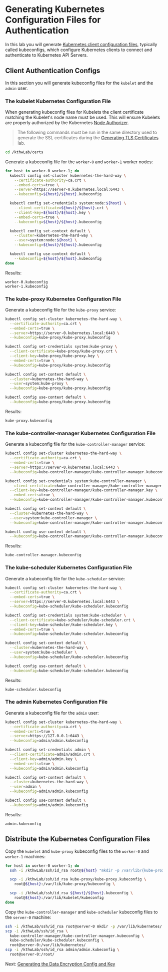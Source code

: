 # Generating Kubernetes Configuration Files for Authentication

In this lab you will generate [Kubernetes client configuration files](https://kubernetes.io/docs/concepts/configuration/organize-cluster-access-kubeconfig/), typically called kubeconfigs, which configure Kubernetes clients to connect and authenticate to Kubernetes API Servers.

## Client Authentication Configs

In this section you will generate kubeconfig files for the `kubelet` and the `admin` user.

### The kubelet Kubernetes Configuration File

When generating kubeconfig files for Kubelets the client certificate matching the Kubelet's node name must be used. This will ensure Kubelets are properly authorized by the Kubernetes [Node Authorizer](https://kubernetes.io/docs/reference/access-authn-authz/node/).

> The following commands must be run in the same directory used to generate the SSL certificates during the [Generating TLS Certificates](04-certificate-authority.md) lab.

```bash
cd /kthwLab/certs
```

Generate a kubeconfig file for the `worker-0` and `worker-1` worker nodes:

```bash
for host in worker-0 worker-1; do
  kubectl config set-cluster kubernetes-the-hard-way \
    --certificate-authority=ca.crt \
    --embed-certs=true \
    --server=https://server-0.kubernetes.local:6443 \
    --kubeconfig=${host}/${host}.kubeconfig

  kubectl config set-credentials system:node:${host} \
    --client-certificate=${host}/${host}.crt \
    --client-key=${host}/${host}.key \
    --embed-certs=true \
    --kubeconfig=${host}/${host}.kubeconfig

  kubectl config set-context default \
    --cluster=kubernetes-the-hard-way \
    --user=system:node:${host} \
    --kubeconfig=${host}/${host}.kubeconfig

  kubectl config use-context default \
    --kubeconfig=${host}/${host}.kubeconfig
done
```

Results:

```text
worker-0.kubeconfig
worker-1.kubeconfig
```

### The kube-proxy Kubernetes Configuration File

Generate a kubeconfig file for the `kube-proxy` service:

```bash
kubectl config set-cluster kubernetes-the-hard-way \
  --certificate-authority=ca.crt \
  --embed-certs=true \
  --server=https://server-0.kubernetes.local:6443 \
  --kubeconfig=kube-proxy/kube-proxy.kubeconfig

kubectl config set-credentials system:kube-proxy \
  --client-certificate=kube-proxy/kube-proxy.crt \
  --client-key=kube-proxy/kube-proxy.key \
  --embed-certs=true \
  --kubeconfig=kube-proxy/kube-proxy.kubeconfig

kubectl config set-context default \
  --cluster=kubernetes-the-hard-way \
  --user=system:kube-proxy \
  --kubeconfig=kube-proxy/kube-proxy.kubeconfig

kubectl config use-context default \
  --kubeconfig=kube-proxy/kube-proxy.kubeconfig
```

Results:

```text
kube-proxy.kubeconfig
```

### The kube-controller-manager Kubernetes Configuration File

Generate a kubeconfig file for the `kube-controller-manager` service:

```bash
kubectl config set-cluster kubernetes-the-hard-way \
  --certificate-authority=ca.crt \
  --embed-certs=true \
  --server=https://server-0.kubernetes.local:6443 \
  --kubeconfig=kube-controller-manager/kube-controller-manager.kubeconfig

kubectl config set-credentials system:kube-controller-manager \
  --client-certificate=kube-controller-manager/kube-controller-manager.crt \
  --client-key=kube-controller-manager/kube-controller-manager.key \
  --embed-certs=true \
  --kubeconfig=kube-controller-manager/kube-controller-manager.kubeconfig

kubectl config set-context default \
  --cluster=kubernetes-the-hard-way \
  --user=system:kube-controller-manager \
  --kubeconfig=kube-controller-manager/kube-controller-manager.kubeconfig

kubectl config use-context default \
  --kubeconfig=kube-controller-manager/kube-controller-manager.kubeconfig
```

Results:

```text
kube-controller-manager.kubeconfig
```


### The kube-scheduler Kubernetes Configuration File

Generate a kubeconfig file for the `kube-scheduler` service:

```bash
kubectl config set-cluster kubernetes-the-hard-way \
  --certificate-authority=ca.crt \
  --embed-certs=true \
  --server=https://server-0.kubernetes.local:6443 \
  --kubeconfig=kube-scheduler/kube-scheduler.kubeconfig

kubectl config set-credentials system:kube-scheduler \
  --client-certificate=kube-scheduler/kube-scheduler.crt \
  --client-key=kube-scheduler/kube-scheduler.key \
  --embed-certs=true \
  --kubeconfig=kube-scheduler/kube-scheduler.kubeconfig

kubectl config set-context default \
  --cluster=kubernetes-the-hard-way \
  --user=system:kube-scheduler \
  --kubeconfig=kube-scheduler/kube-scheduler.kubeconfig

kubectl config use-context default \
  --kubeconfig=kube-scheduler/kube-scheduler.kubeconfig
```

Results:

```text
kube-scheduler.kubeconfig
```

### The admin Kubernetes Configuration File

Generate a kubeconfig file for the `admin` user:

```bash
kubectl config set-cluster kubernetes-the-hard-way \
  --certificate-authority=ca.crt \
  --embed-certs=true \
  --server=https://127.0.0.1:6443 \
  --kubeconfig=admin/admin.kubeconfig

kubectl config set-credentials admin \
  --client-certificate=admin/admin.crt \
  --client-key=admin/admin.key \
  --embed-certs=true \
  --kubeconfig=admin/admin.kubeconfig

kubectl config set-context default \
  --cluster=kubernetes-the-hard-way \
  --user=admin \
  --kubeconfig=admin/admin.kubeconfig

kubectl config use-context default \
  --kubeconfig=admin/admin.kubeconfig
```

Results:

```text
admin.kubeconfig
```

## Distribute the Kubernetes Configuration Files

Copy the `kubelet` and `kube-proxy` kubeconfig files to the `worker-0` and `worker-1` machines:

```bash
for host in worker-0 worker-1; do
  ssh -i /kthwLab/ssh/id_rsa root@${host} "mkdir -p /var/lib/{kube-proxy,kubelet}"

  scp -i /kthwLab/ssh/id_rsa kube-proxy/kube-proxy.kubeconfig \
    root@${host}:/var/lib/kube-proxy/kubeconfig \

  scp -i /kthwLab/ssh/id_rsa ${host}/${host}.kubeconfig \
    root@${host}:/var/lib/kubelet/kubeconfig
done
```

Copy the `kube-controller-manager` and `kube-scheduler` kubeconfig files to the `server-0` machine:

```bash
ssh -i /kthwLab/ssh/id_rsa root@server-0 mkdir -p /var/lib/kubernetes/
scp -i /kthwLab/ssh/id_rsa \
  kube-controller-manager/kube-controller-manager.kubeconfig \
  kube-scheduler/kube-scheduler.kubeconfig \
  root@server-0:/var/lib/kubernetes/
scp -i /kthwLab/ssh/id_rsa admin/admin.kubeconfig \
  root@server-0:/root/
```

Next: [Generating the Data Encryption Config and Key](06-data-encryption-keys.md)
